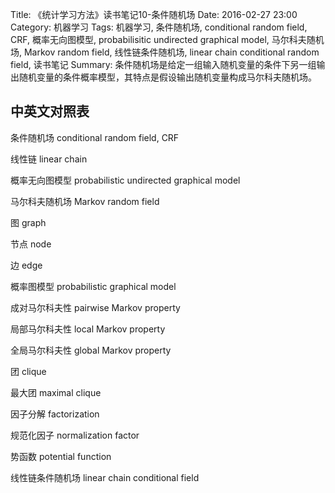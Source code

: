 Title: 《统计学习方法》读书笔记10-条件随机场
Date: 2016-02-27 23:00
Category: 机器学习
Tags: 机器学习, 条件随机场, conditional random field, CRF, 概率无向图模型, probabilisitic undirected graphical model, 马尔科夫随机场, Markov random field, 线性链条件随机场, linear chain conditional random field, 读书笔记
Summary: 条件随机场是给定一组输入随机变量的条件下另一组输出随机变量的条件概率模型，其特点是假设输出随机变量构成马尔科夫随机场。


## 中英文对照表

条件随机场 conditional random field, CRF

线性链 linear chain

概率无向图模型 probabilistic undirected graphical model

马尔科夫随机场 Markov random field

图 graph

节点 node

边 edge

概率图模型 probabilistic graphical model

成对马尔科夫性 pairwise Markov property

局部马尔科夫性 local Markov property

全局马尔科夫性 global Markov property

团 clique

最大团 maximal clique

因子分解 factorization

规范化因子 normalization factor

势函数 potential function

线性链条件随机场 linear chain conditional field
